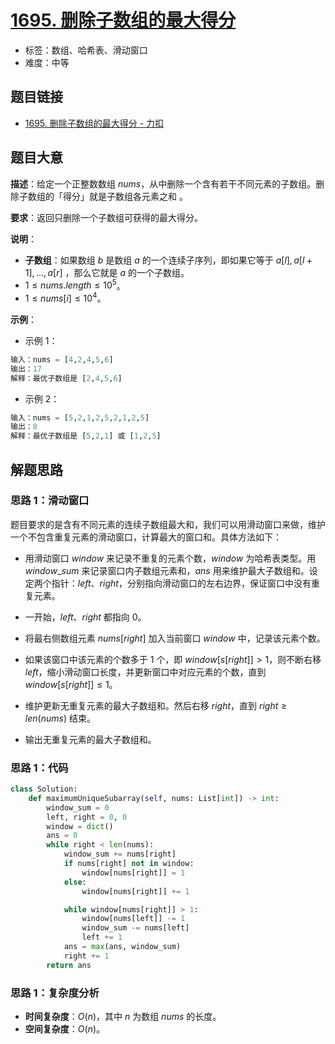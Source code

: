 # [1695. 删除子数组的最大得分](https://leetcode.cn/problems/maximum-erasure-value/)

- 标签：数组、哈希表、滑动窗口
- 难度：中等

## 题目链接

- [1695. 删除子数组的最大得分 - 力扣](https://leetcode.cn/problems/maximum-erasure-value/)

## 题目大意

**描述**：给定一个正整数数组 $nums$，从中删除一个含有若干不同元素的子数组。删除子数组的「得分」就是子数组各元素之和 。

**要求**：返回只删除一个子数组可获得的最大得分。

**说明**：

- **子数组**：如果数组 $b$ 是数组 $a$ 的一个连续子序列，即如果它等于 $a[l],a[l+1],...,a[r]$ ，那么它就是 $a$ 的一个子数组。
- $1 \le nums.length \le 10^5$。
- $1 \le nums[i] \le 10^4$。

**示例**：

- 示例 1：

```python
输入：nums = [4,2,4,5,6]
输出：17
解释：最优子数组是 [2,4,5,6]
```

- 示例 2：

```python
输入：nums = [5,2,1,2,5,2,1,2,5]
输出：8
解释：最优子数组是 [5,2,1] 或 [1,2,5]
```

## 解题思路

### 思路 1：滑动窗口

题目要求的是含有不同元素的连续子数组最大和，我们可以用滑动窗口来做，维护一个不包含重复元素的滑动窗口，计算最大的窗口和。具体方法如下：

- 用滑动窗口 $window$ 来记录不重复的元素个数，$window$ 为哈希表类型。用 $window\_sum$ 来记录窗口内子数组元素和，$ans$ 用来维护最大子数组和。设定两个指针：$left$、$right$，分别指向滑动窗口的左右边界，保证窗口中没有重复元素。

- 一开始，$left$、$right$ 都指向 $0$。
- 将最右侧数组元素 $nums[right]$ 加入当前窗口 $window$ 中，记录该元素个数。
- 如果该窗口中该元素的个数多于 $1$ 个，即 $window[s[right]] > 1$，则不断右移 $left$，缩小滑动窗口长度，并更新窗口中对应元素的个数，直到 $window[s[right]] \le 1$。
- 维护更新无重复元素的最大子数组和。然后右移 $right$，直到 $right \ge len(nums)$ 结束。
- 输出无重复元素的最大子数组和。

### 思路 1：代码

```python
class Solution:
    def maximumUniqueSubarray(self, nums: List[int]) -> int:
        window_sum = 0
        left, right = 0, 0
        window = dict()
        ans = 0
        while right < len(nums):
            window_sum += nums[right]
            if nums[right] not in window:
                window[nums[right]] = 1
            else:
                window[nums[right]] += 1

            while window[nums[right]] > 1:
                window[nums[left]] -= 1
                window_sum -= nums[left]
                left += 1
            ans = max(ans, window_sum)
            right += 1
        return ans
```

### 思路 1：复杂度分析

- **时间复杂度**：$O(n)$，其中 $n$ 为数组 $nums$ 的长度。
- **空间复杂度**：$O(n)$。

